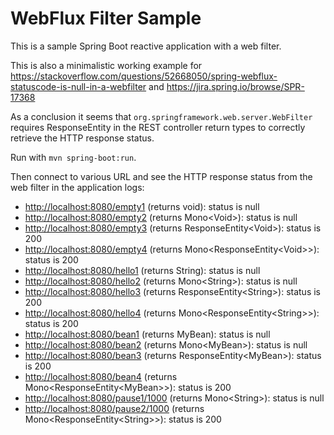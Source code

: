 # WebFlux Filter Sample

This is a sample Spring Boot reactive application with a web filter.

This is also a minimalistic working example for
<https://stackoverflow.com/questions/52668050/spring-webflux-statuscode-is-null-in-a-webfilter>
and <https://jira.spring.io/browse/SPR-17368>

As a conclusion it seems that `org.springframework.web.server.WebFilter`
requires ResponseEntity in the REST controller return types to correctly retrieve the HTTP response status.

Run with `mvn spring-boot:run`.

Then connect to various URL and see the HTTP response status from the web filter in the application logs:
- <http://localhost:8080/empty1> (returns void): status is null
- <http://localhost:8080/empty2> (returns Mono&lt;Void&gt;): status is null
- <http://localhost:8080/empty3> (returns ResponseEntity&lt;Void&gt;): status is 200
- <http://localhost:8080/empty4> (returns Mono&lt;ResponseEntity&lt;Void&gt;&gt;): status is 200
- <http://localhost:8080/hello1> (returns String): status is null
- <http://localhost:8080/hello2> (returns Mono&lt;String&gt;): status is null
- <http://localhost:8080/hello3> (returns ResponseEntity&lt;String&gt;): status is 200
- <http://localhost:8080/hello4> (returns Mono&lt;ResponseEntity&lt;String&gt;&gt;): status is 200
- <http://localhost:8080/bean1> (returns MyBean): status is null
- <http://localhost:8080/bean2> (returns Mono&lt;MyBean&gt;): status is null
- <http://localhost:8080/bean3> (returns ResponseEntity&lt;MyBean&gt;): status is 200
- <http://localhost:8080/bean4> (returns Mono&lt;ResponseEntity&lt;MyBean&gt;&gt;): status is 200
- <http://localhost:8080/pause1/1000> (returns Mono&lt;String&gt;): status is null
- <http://localhost:8080/pause2/1000> (returns Mono&lt;ResponseEntity&lt;String&gt;&gt;): status is 200
